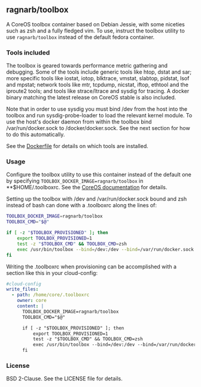 ## ragnarb/toolbox

A CoreOS toolbox container based on Debian Jessie, with some niceties such as zsh and a fully fledged vim. To use, instruct the toolbox utility to use `ragnarb/toolbox` instead of the default fedora container.

### Tools included

The toolbox is geared towards performance metric gathering and debugging. Some of the tools include generic tools like htop, dstat and sar; more specific tools like iostat, iotop, blktrace, vmstat, slabtop, pidstat, lsof and mpstat; network tools like mtr, tcpdump, nicstat, iftop, ethtool and the iproute2 tools; and tools like strace/ltrace and sysdig for tracing. A docker binary matching the latest release on CoreOS stable is also included.

Note that in order to use sysdig you must bind /dev from the host into the toolbox and run sysdig-probe-loader to load the relevant kernel module. To use the host's docker daemon from within the toolbox bind /var/run/docker.sock to /docker/docker.sock. See the next section for how to do this automatically.

See the [Dockerfile](https://github.com/ragnar-johannsson/toolbox/blob/master/Dockerfile) for details on which tools are installed.

### Usage

Configure the toolbox utility to use this container instead of the default one by specifying `TOOLBOX_DOCKER_IMAGE=ragnarb/toolbox` in **$HOME/.toolboxrc. See the [CoreOS documentation](https://coreos.com/docs/cluster-management/debugging/install-debugging-tools/) for details.

Setting up the toolbox with /dev and /var/run/docker.sock bound and zsh instead of bash can done with a .toolboxrc along the lines of:

```bash
TOOLBOX_DOCKER_IMAGE=ragnarb/toolbox
TOOLBOX_CMD="$@"

if [ -z "$TOOLBOX_PROVISIONED" ]; then
    export TOOLBOX_PROVISIONED=1
    test -z "$TOOLBOX_CMD" && TOOLBOX_CMD=zsh
    exec /usr/bin/toolbox --bind=/dev:/dev --bind=/var/run/docker.sock:/docker/docker.sock $TOOLBOX_CMD
fi
```

Writing the .toolboxrc when provisioning can be accomplished with a section like this in your cloud-config:

```yaml
#cloud-config
write_files:
  - path: /home/core/.toolboxrc
    owner: core
    content: |
      TOOLBOX_DOCKER_IMAGE=ragnarb/toolbox
      TOOLBOX_CMD="$@"

      if [ -z "$TOOLBOX_PROVISIONED" ]; then
          export TOOLBOX_PROVISIONED=1
          test -z "$TOOLBOX_CMD" && TOOLBOX_CMD=zsh
          exec /usr/bin/toolbox --bind=/dev:/dev --bind=/var/run/docker.sock:/docker/docker.sock $TOOLBOX_CMD
      fi
```

### License

BSD 2-Clause. See the LICENSE file for details.
